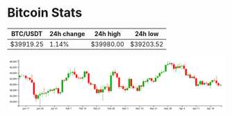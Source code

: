 # Bitcoin Stats

BTC/USDT|24h change|24h high|24h low|
|---|---|---|---|
|$39919.25|1.14%|$39980.00|$39203.52|

<img src="./chart.svg">
